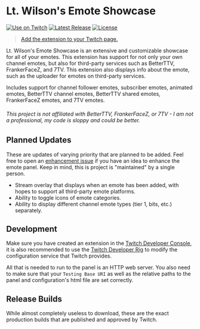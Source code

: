 # Lt. Wilson's Emote Showcase 
[![Use on Twitch](https://img.shields.io/badge/Extension-On%20Twitch-blueviolet?style=for-the-badge)](https://dashboard.twitch.tv/extensions/z74n08zmes3d4urpt7xvri40ayu8xl) [![Latest Release](https://img.shields.io/github/v/release/rcwdev/emote-showcase?style=for-the-badge)](https://github.com/rcwdev/emote-showcase/releases) [![License](https://img.shields.io/github/license/rcwdev/emote-showcase?style=for-the-badge)](./LICENSE)

> [Add the extension to your Twitch page.](https://dashboard.twitch.tv/extensions/z74n08zmes3d4urpt7xvri40ayu8xl)

Lt. Wilson's Emote Showcase is an extensive and customizable showcase for all of your emotes. This extension has support for not only your own channel emotes, but also for third-party services such as BetterTTV, FrankerFaceZ, and 7TV. This extension also displays info about the emote, such as the uploader for emotes on third-party services.

Includes support for channel follower emotes, subscriber emotes, animated emotes, BetterTTV channel emotes, BetterTTV shared emotes, FrankerFaceZ emotes, and 7TV emotes.

###### This project is not affiliated with BetterTTV, FrankerFaceZ, or 7TV - I am not a professional, my code is sloppy and could be better.

## Planned Updates

These are updates of varying priority that are planned to be added. Feel free to open an [enhancement issue](https://github.com/rcwdev/emote-showcase/issues) if you have an idea to enhance the emote panel. Keep in mind, this is project is "maintained" by a single person.

- Stream overlay that displays when an emote has been added, with hopes to support all third-party emote platforms.
- Ability to toggle icons of emote categories.
- Ability to display different channel emote types (tier 1, bits, etc.) separately.

## Development

Make sure you have created an extension in the [Twitch Developer Console](https://dev.twitch.tv/console), it is also recommended to use the [Twitch Developer Rig](https://dev.twitch.tv/docs/extensions/rig) to modify the configuration service that Twitch provides.

All that is needed to run to the panel is an HTTP web server. You also need to make sure that your `Testing Base URI` as well as the relative paths to the panel and configuration's html file are set correctly.

## Release Builds

While almost completely useless to download, these are the exact production builds that are published and approved by Twitch.